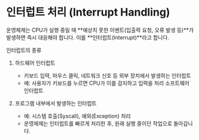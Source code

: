 # 인터럽트 처리 (Interrupt Handling)
운영체제는 CPU가 실행 중일 때 **예상치 못한 이벤트(입출력 요청, 오류 발생 등)**가 발생하면 즉시 대응해야 합니다. 이를 **인터럽트(Interrupt)**라고 합니다.

인터럽트의 종류  

1. 하드웨어 인터럽트
   - 키보드 입력, 마우스 클릭, 네트워크 신호 등 외부 장치에서 발생하는 인터럽트
   - 예: 사용자가 키보드를 누르면 CPU가 이를 감지하고 입력을 처리
소프트웨어 인터럽트

2. 프로그램 내부에서 발생하는 인터럽트
    - 예: 시스템 호출(Syscall), 예외(Exception) 처리
   - 운영체제는 인터럽트를 빠르게 처리한 후, 원래 실행 중이던 작업으로 돌아갑니다.
